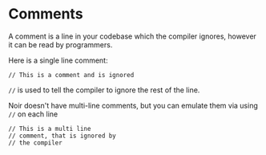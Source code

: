 # Comments

A comment is a line in your codebase which the compiler ignores, however it can be read by programmers.

Here is a single line comment:

```rust,noplaypen
// This is a comment and is ignored
```

`//` is used to tell the compiler to ignore the rest of the line.

Noir doesn't have multi-line comments, but you can emulate them via using `//` on each line

```rust,noplaypen
// This is a multi line
// comment, that is ignored by 
// the compiler
```
